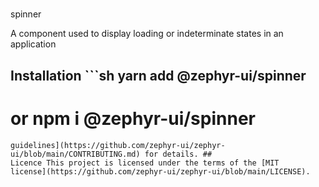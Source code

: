 #

spinner

A component used to display loading or indeterminate states in an application

## Installation ```sh yarn add @zephyr-ui/spinner

# or npm i @zephyr-ui/spinner

```## Contribution Yes please! See the [contributing
guidelines](https://github.com/zephyr-ui/zephyr-ui/blob/main/CONTRIBUTING.md) for details. ##
Licence This project is licensed under the terms of the [MIT
license](https://github.com/zephyr-ui/zephyr-ui/blob/main/LICENSE).
```
